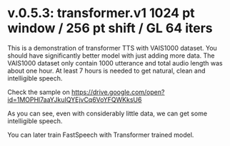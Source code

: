 # v.0.5.3: transformer.v1 1024 pt window / 256 pt shift / GL 64 iters

This is a demonstration of transformer TTS with VAIS1000 dataset.  You should have significantly better model with just adding more data. The VAIS1000 dataset only contain 1000 utterance and total audio length was about one hour. At least 7 hours is needed to get natural, clean and intelligible speech.

Check the sample on https://drive.google.com/open?id=1MOPHl7aaYJkuIQYEjvCq6VoYFQWKksU6

As you can see, even with considerably little data, we can get some intelligible speech.

You can later train FastSpeech with Transformer trained model.

